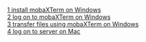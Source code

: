 

 
[1 install mobaXTerm on Windows](installMobaXtermWindows.md)  
[2 log on to mobaXTerm on Windows](remoteLoginMobaXtermWindows.md)  
[3 transfer files using mobaXTerm on Windows](transferFilesMobaXtermWindows.md)  
[4 log on to server on Mac](logOnToServerMac.md)

